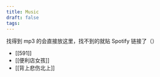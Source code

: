 ```yaml
---
title: Music
draft: false
tags:
---
```

找得到 mp3 的会直接放这里，找不到的就贴 Spotify 链接了（）

- [[591]]
- [[便利店女孩]]
- [[背上悲伤北上]]